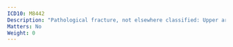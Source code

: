 ```yaml
---
ICD10: M8442
Description: "Pathological fracture, not elsewhere classified: Upper arm"
Matters: No
Weight: 0
---
```


